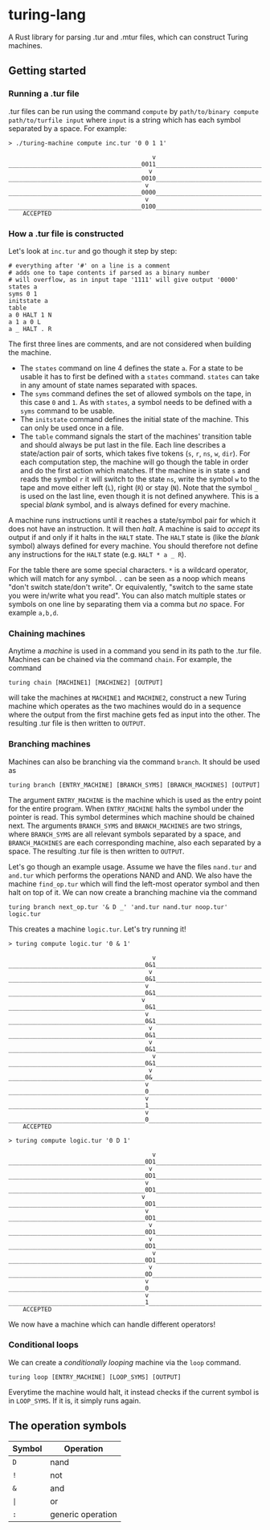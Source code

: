 # turing-lang
A Rust library for parsing .tur and .mtur files, which can construct Turing machines.

## Getting started
### Running a .tur file
.tur files can be run using the command `compute` by `path/to/binary compute path/to/turfile input` where `input` is a string which has each symbol separated by a space. For example:
```
> ./turing-machine compute inc.tur '0 0 1 1'

                                        v
_____________________________________0011_______________________________________
                                       v
_____________________________________0010_______________________________________
                                      v
_____________________________________0000_______________________________________
                                      v
_____________________________________0100_______________________________________
    ACCEPTED
```

### How a .tur file is constructed
Let's look at `inc.tur` and go though it step by step:
```
# everything after '#' on a line is a comment
# adds one to tape contents if parsed as a binary number
# will overflow, as in input tape '1111' will give output '0000'
states a
syms 0 1
initstate a
table
a 0 HALT 1 N
a 1 a 0 L
a _ HALT . R
```
The first three lines are comments, and are not considered when building the machine. 

* The `states` command on line 4 defines the state `a`. For a state to be usable it has to first be defined with a `states` command. `states` can take in any amount of state names separated with spaces.
* The `syms` command defines the set of allowed symbols on the tape, in this case `0` and `1`. As with `states`, a symbol needs to be defined with a `syms` command to be usable.
* The `initstate` command defines the initial state of the machine. This can only be used once in a file. 
* The `table` command signals the start of the machines' transition table and should always be put last in the file. Each line describes a state/action pair of sorts, which takes five tokens (`s`, `r`, `ns`, `w`, `dir`). For each computation step, the machine will go though the table in order and do the first action which matches. If the machine is in state `s` and reads the symbol `r` it will switch to the state `ns`, write the symbol `w` to the tape and move either left (`L`), right (`R`) or stay (`N`). Note that the symbol `_` is used on the last line, even though it is not defined anywhere. This is a special *blank* symbol, and is always defined for every machine.

A machine runs instructions until it reaches a state/symbol pair for which it does not have an instruction. It will then *halt*. A machine is said to *accept* its output if and only if it halts in the `HALT` state. The `HALT` state is (like the *blank* symbol) always defined for every machine. You should therefore not define any instructions for the `HALT` state (e.g. `HALT * a _ R`).

For the table there are some special characters. `*` is a wildcard operator, which will match for any symbol. `.` can be seen as a noop which means "don't switch state/don't write". Or equivalently, "switch to the same state you were in/write what you read". You can also match multiple states or symbols on one line by separating them via a comma but *no* space. For example `a,b,d`.

### Chaining machines
Anytime a *machine* is used in a command you send in its path to the .tur file. Machines can be chained via the command `chain`. For example, the command
```
turing chain [MACHINE1] [MACHINE2] [OUTPUT]
```
will take the machines at `MACHINE1` and `MACHINE2`, construct a new Turing machine which operates as the two machines would do in a sequence where the output from the first machine gets fed as input into the other. The resulting .tur file is then written to `OUTPUT`.

### Branching machines
Machines can also be branching via the command `branch`. It should be used as 
```
turing branch [ENTRY_MACHINE] [BRANCH_SYMS] [BRANCH_MACHINES] [OUTPUT]
```
The argument `ENTRY_MACHINE` is the machine which is used as the entry point for the entire program. When `ENTRY_MACHINE` halts the symbol under the pointer is read. This symbol determines which machine should be chained next. The arguments `BRANCH_SYMS` and `BRANCH_MACHINES` are two strings, where `BRANCH_SYMS` are all relevant symbols separated by a space, and `BRANCH_MACHINES` are each corresponding machine, also each separated by a space. The resulting .tur file is then written to `OUTPUT`.

Let's go though an example usage. Assume we have the files `nand.tur` and `and.tur` which performs the operations NAND and AND. We also have the machine `find_op.tur` which will find the left-most operator symbol and then halt on top of it. We can now create a branching machine via the command
```
turing branch next_op.tur '& D _' 'and.tur nand.tur noop.tur' logic.tur
```
This creates a machine `logic.tur`. Let's try running it!
```
> turing compute logic.tur '0 & 1'

                                        v
______________________________________0&1_______________________________________
                                       v
______________________________________0&1_______________________________________
                                      v
______________________________________0&1_______________________________________
                                     v
______________________________________0&1_______________________________________
                                      v
______________________________________0&1_______________________________________
                                       v
______________________________________0&1_______________________________________
                                       v
______________________________________0&1_______________________________________
                                        v
______________________________________0&1_______________________________________
                                       v
______________________________________0&________________________________________
                                      v
______________________________________0_________________________________________
                                      v
______________________________________1_________________________________________
                                      v
______________________________________0_________________________________________
    ACCEPTED

> turing compute logic.tur '0 D 1'

                                        v
______________________________________0D1_______________________________________
                                       v
______________________________________0D1_______________________________________
                                      v
______________________________________0D1_______________________________________
                                     v
______________________________________0D1_______________________________________
                                      v
______________________________________0D1_______________________________________
                                       v
______________________________________0D1_______________________________________
                                       v
______________________________________0D1_______________________________________
                                        v
______________________________________0D1_______________________________________
                                       v
______________________________________0D________________________________________
                                      v
______________________________________0_________________________________________
                                      v
______________________________________1_________________________________________
    ACCEPTED
```
We now have a machine which can handle different operators!

### Conditional loops
We can create a *conditionally looping* machine via the `loop` command.
```
turing loop [ENTRY_MACHINE] [LOOP_SYMS] [OUTPUT]
```
Everytime the machine would halt, it instead checks if the current symbol is in `LOOP_SYMS`. If it is, it simply runs again.

## The operation symbols
| Symbol | Operation |
--- | ---
`D` | nand
`!` | not 
`&` | and
`\|` | or 
`:` | generic operation